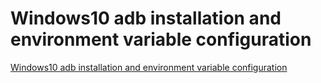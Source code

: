 # Windows10 adb installation and environment variable configuration
[Windows10 adb installation and environment variable configuration](https://aiwithcloud.com/2022/09/16/windows10_adb_installation_and_environment_variable_configuration/)